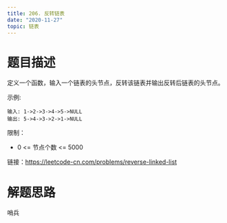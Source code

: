 ```yaml
---
title: 206. 反转链表
date: "2020-11-27"
topic: 链表
---
```

# 题目描述
定义一个函数，输入一个链表的头节点，反转该链表并输出反转后链表的头节点。

示例:
```
输入: 1->2->3->4->5->NULL
输出: 5->4->3->2->1->NULL
```

限制：
- 0 <= 节点个数 <= 5000

链接：https://leetcode-cn.com/problems/reverse-linked-list

# 解题思路

哨兵